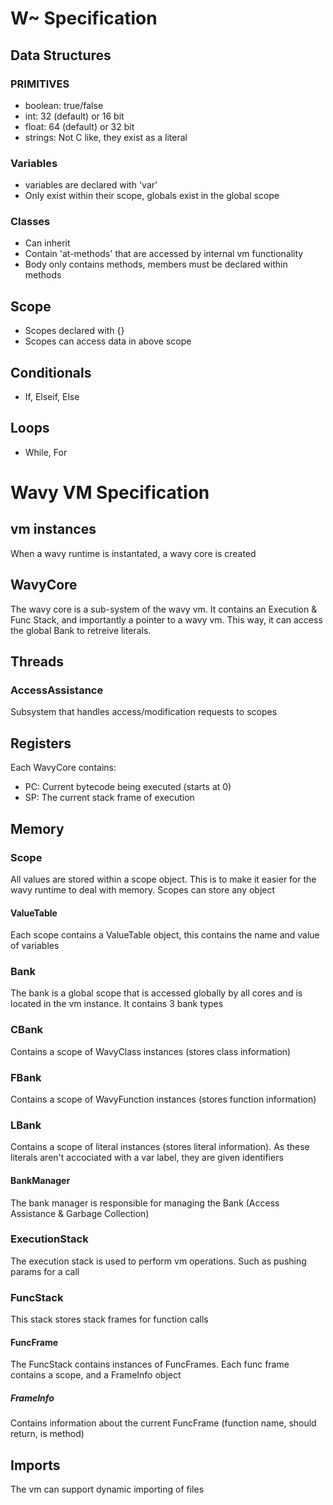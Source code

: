 # W~ Specification

## Data Structures

### PRIMITIVES
- boolean: true/false
- int: 32 (default) or 16 bit
- float: 64 (default) or 32 bit
- strings: Not C like, they exist as a literal

### Variables
- variables are declared with 'var'
- Only exist within their scope, globals exist in the global scope

### Classes
- Can inherit
- Contain 'at-methods' that are accessed by internal vm functionality
- Body only contains methods, members must be declared within methods

## Scope
- Scopes declared with {}
- Scopes can access data in above scope

## Conditionals
- If, Elseif, Else

## Loops
- While, For




# Wavy VM Specification

## vm instances
When a wavy runtime is instantated, a wavy core is created

## WavyCore
The wavy core is a sub-system of the wavy vm. It contains an Execution & Func Stack, and importantly
a pointer to a wavy vm. This way, it can access the global Bank to retreive literals.

## Threads

### AccessAssistance
Subsystem that handles access/modification requests to scopes

## Registers
Each WavyCore contains:
- PC: Current bytecode being executed (starts at 0)
- SP: The current stack frame of execution

## Memory

### Scope
All values are stored within a scope object. This is to make it easier for the wavy runtime
to deal with memory. Scopes can store any object

#### ValueTable
Each scope contains a ValueTable object, this contains the name and value of variables

### Bank
The bank is a global scope that is accessed globally by all cores and is located in the vm instance.
It contains 3 bank types

### CBank
Contains a scope of WavyClass instances (stores class information)

### FBank
Contains a scope of WavyFunction instances (stores function information)

### LBank
Contains a scope of literal instances (stores literal information). As these literals aren't accociated with a var
label, they are given identifiers

#### BankManager
The bank manager is responsible for managing the Bank (Access Assistance & Garbage Collection)

### ExecutionStack
The execution stack is used to perform vm operations. Such as pushing params for a call

### FuncStack
This stack stores stack frames for function calls

#### FuncFrame
The FuncStack contains instances of FuncFrames. Each func frame contains a scope, and a FrameInfo object

##### FrameInfo
Contains information about the current FuncFrame (function name, should return, is method)

## Imports
The vm can support dynamic importing of files